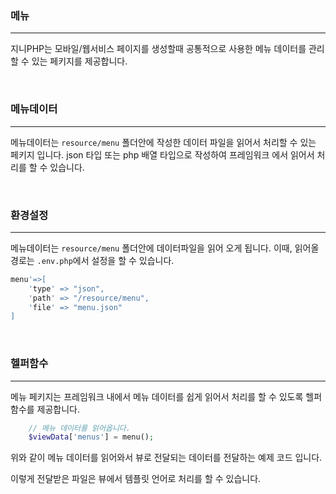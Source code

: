 ### 메뉴
---
지니PHP는 모바일/웹서비스 페이지를 생성할때 공통적으로 사용한 메뉴 데이터를 관리 할 수 있는 페키지를 제공합니다.

<br>

### 메뉴데이터
---
메뉴데이터는 `resource/menu` 폴더안에 작성한 데이터 파일을 읽어서 처리할 수 있는 페키지 입니다. json 타입 또는 php 배열 타입으로 작성하여 프레임워크 에서 읽어서 처리를 할 수 있습니다.

<br>

### 환경설정
---
메뉴데이터는 `resource/menu` 폴더안에 데이터파일을 읽어 오게 됩니다. 이때, 읽어올 경로는 `.env.php`에서 설정을 할 수 있습니다.

```php
menu'=>[
    'type' => "json",
    'path' => "/resource/menu",
    'file' => "menu.json"
]
```

<br>

### 헬퍼함수
---
메뉴 페키지는 프레임워크 내에서 메뉴 데이터를 쉽게 읽어서 처리를 할 수 있도록 헬퍼 함수를 제공합니다.

```php
    // 메뉴 데이터를 읽어옵니다.
    $viewData['menus'] = menu();
```

위와 같이 메뉴 데이터를 읽어와서 뷰로 전달되는 데이터를 전달하는 예제 코드 입니다.

이렇게 전달받은 파일은 뷰에서 템플릿 언어로 처리를 할 수 있습니다.
